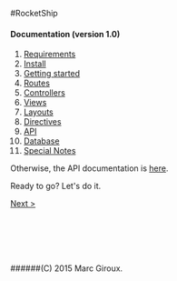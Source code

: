 #RocketShip

#### Documentation (version 1.0)

1. [Requirements](requirements.html)
2. [Install](install.html)
3. [Getting started](getting-started.html)
4. [Routes](routes.html)
5. [Controllers](controllers.html)
6. [Views](views.html)
7. [Layouts](layouts.html)
6. [Directives](directives.html)
7. [API](api.html)
8. [Database](database.html)
9. [Special Notes](special-notes.html)

Otherwise, the API documentation is [here](api/index.html).

Ready to go? Let's do it.

[Next >](requirements.html)

<br/><br/>
---
######(C) 2015 Marc Giroux.